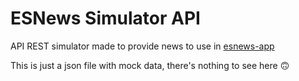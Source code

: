 # ESNews Simulator API

API REST simulator made to provide news to use in [esnews-app](https://github.com/erika-freitas/esnews-app)

This is just a json file with mock data, there's nothing to see here 🙃

